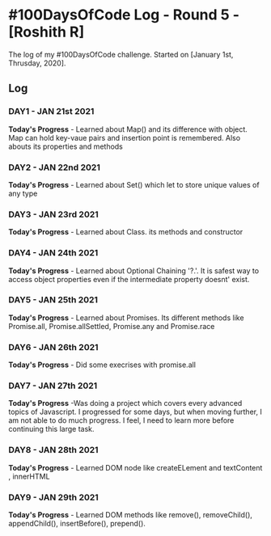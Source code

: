 # #100DaysOfCode Log - Round 5 - [Roshith R]

The log of my #100DaysOfCode challenge. Started on [January 1st, Thrusday, 2020].

## Log

### DAY1 - JAN 21st 2021

**Today's Progress** - Learned about Map() and its difference with object. Map can hold key-vaue pairs and insertion point is remembered. Also abouts its properties and methods

### DAY2 - JAN 22nd 2021

**Today's Progress** - Learned about Set() which let to store unique values of any type

### DAY3 - JAN 23rd 2021

**Today's Progress** - Learned about Class. its methods and constructor

### DAY4 - JAN 24th 2021

**Today's Progress** - Learned about Optional Chaining '?.'. It is safest way to access object properties even if the intermediate property doesnt' exist. 

### DAY5 - JAN 25th 2021

**Today's Progress** - Learned about Promises. Its different methods like Promise.all, Promise.allSettled, Promise.any and Promise.race

### DAY6 - JAN 26th 2021

**Today's Progress** - Did some execrises with promise.all

### DAY7 - JAN 27th 2021

**Today's Progress** -Was doing a project which covers every advanced topics of Javascript. I progressed for some days, but when moving further, I am not able to do much progress. I feel, I need to learn more before continuing this large task. 

### DAY8 - JAN 28th 2021

**Today's Progress** - Learned DOM node like createELement and textContent , innerHTML

### DAY9 - JAN 29th 2021

**Today's Progress** - Learned DOM methods like remove(), removeChild(), appendChild(), insertBefore(), prepend().